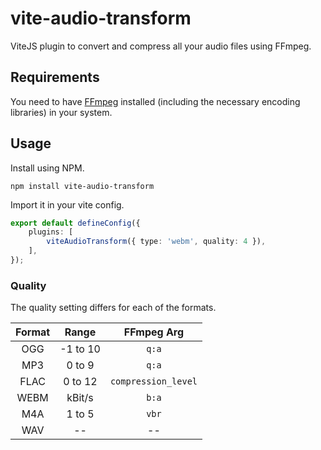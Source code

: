 # vite-audio-transform

ViteJS plugin to convert and compress all your audio files using FFmpeg.

## Requirements

You need to have [FFmpeg](https://www.ffmpeg.org/) installed (including the necessary encoding libraries) in your system.

## Usage

Install using NPM.

```
npm install vite-audio-transform
```

Import it in your vite config.

```ts
export default defineConfig({
    plugins: [
        viteAudioTransform({ type: 'webm', quality: 4 }),
    ],
});
```

### Quality

The quality setting differs for each of the formats.

| Format |  Range   |     FFmpeg Arg      |
|:------:|:--------:|:-------------------:|
|  OGG   | -1 to 10 |        `q:a`        |
|  MP3   |  0 to 9  |        `q:a`        |
|  FLAC  | 0 to 12  | `compression_level` |
|  WEBM  |  kBit/s  |        `b:a`        |
|  M4A   |  1 to 5  |        `vbr`        |
|  WAV   |    --    |         --          |
